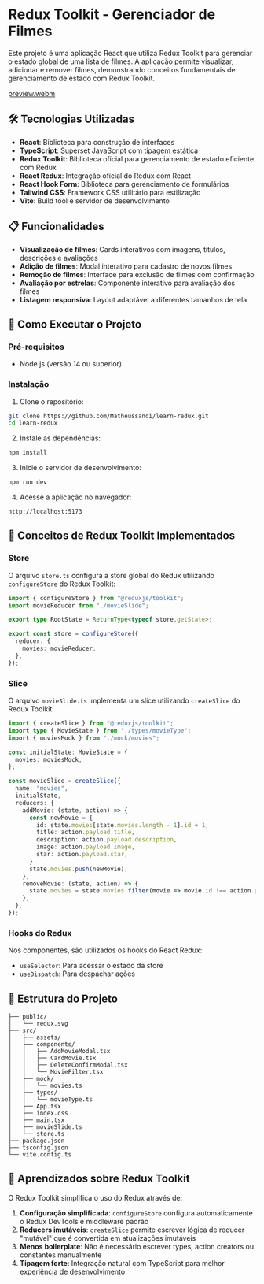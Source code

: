 # Redux Toolkit - Gerenciador de Filmes

Este projeto é uma aplicação React que utiliza Redux Toolkit para gerenciar o estado global de uma lista de filmes. A aplicação permite visualizar, adicionar e remover filmes, demonstrando conceitos fundamentais de gerenciamento de estado com Redux Toolkit.

[preview.webm](https://github.com/user-attachments/assets/483ca437-8aa7-4f62-8036-764e60fb88d9)

## 🛠️ Tecnologias Utilizadas

- **React**: Biblioteca para construção de interfaces
- **TypeScript**: Superset JavaScript com tipagem estática
- **Redux Toolkit**: Biblioteca oficial para gerenciamento de estado eficiente com Redux
- **React Redux**: Integração oficial do Redux com React
- **React Hook Form**: Biblioteca para gerenciamento de formulários
- **Tailwind CSS**: Framework CSS utilitário para estilização
- **Vite**: Build tool e servidor de desenvolvimento

## 📋 Funcionalidades

- **Visualização de filmes**: Cards interativos com imagens, títulos, descrições e avaliações
- **Adição de filmes**: Modal interativo para cadastro de novos filmes
- **Remoção de filmes**: Interface para exclusão de filmes com confirmação
- **Avaliação por estrelas**: Componente interativo para avaliação dos filmes
- **Listagem responsiva**: Layout adaptável a diferentes tamanhos de tela

## 🚀 Como Executar o Projeto

### Pré-requisitos

- Node.js (versão 14 ou superior)

### Instalação

1. Clone o repositório:
```bash
git clone https://github.com/Matheussandi/learn-redux.git
cd learn-redux
```

2. Instale as dependências:
```bash
npm install
```

3. Inicie o servidor de desenvolvimento:
```bash
npm run dev
```

4. Acesse a aplicação no navegador:
```
http://localhost:5173
```

## 🧠 Conceitos de Redux Toolkit Implementados

### Store

O arquivo `store.ts` configura a store global do Redux utilizando `configureStore` do Redux Toolkit:

```typescript
import { configureStore } from "@reduxjs/toolkit";
import movieReducer from "./movieSlide";

export type RootState = ReturnType<typeof store.getState>;

export const store = configureStore({
  reducer: {
    movies: movieReducer,
  },
});
```

### Slice

O arquivo `movieSlide.ts` implementa um slice utilizando `createSlice` do Redux Toolkit:

```typescript
import { createSlice } from "@reduxjs/toolkit";
import type { MovieState } from "./types/movieType";
import { moviesMock } from "./mock/movies";

const initialState: MovieState = {
  movies: moviesMock,
};

const movieSlice = createSlice({
  name: "movies",
  initialState,
  reducers: {
    addMovie: (state, action) => {
      const newMovie = {
        id: state.movies[state.movies.length - 1].id + 1,
        title: action.payload.title,
        description: action.payload.description,
        image: action.payload.image,
        star: action.payload.star,
      }
      state.movies.push(newMovie);
    },
    removeMovie: (state, action) => {
      state.movies = state.movies.filter(movie => movie.id !== action.payload);
    },
  },
});
```

### Hooks do Redux

Nos componentes, são utilizados os hooks do React Redux:

- `useSelector`: Para acessar o estado da store
- `useDispatch`: Para despachar ações

## 📝 Estrutura do Projeto

```
├── public/
│   └── redux.svg
├── src/
│   ├── assets/
│   ├── components/
│   │   ├── AddMovieModal.tsx
│   │   ├── CardMovie.tsx
│   │   ├── DeleteConfirmModal.tsx
│   │   └── MovieFilter.tsx
│   ├── mock/
│   │   └── movies.ts
│   ├── types/
│   │   └── movieType.ts
│   ├── App.tsx
│   ├── index.css
│   ├── main.tsx
│   ├── movieSlide.ts
│   └── store.ts
├── package.json
├── tsconfig.json
└── vite.config.ts
```

## 🧪 Aprendizados sobre Redux Toolkit

O Redux Toolkit simplifica o uso do Redux através de:

1. **Configuração simplificada**: `configureStore` configura automaticamente o Redux DevTools e middleware padrão
2. **Reducers imutáveis**: `createSlice` permite escrever lógica de reducer "mutável" que é convertida em atualizações imutáveis
3. **Menos boilerplate**: Não é necessário escrever types, action creators ou constantes manualmente
4. **Tipagem forte**: Integração natural com TypeScript para melhor experiência de desenvolvimento